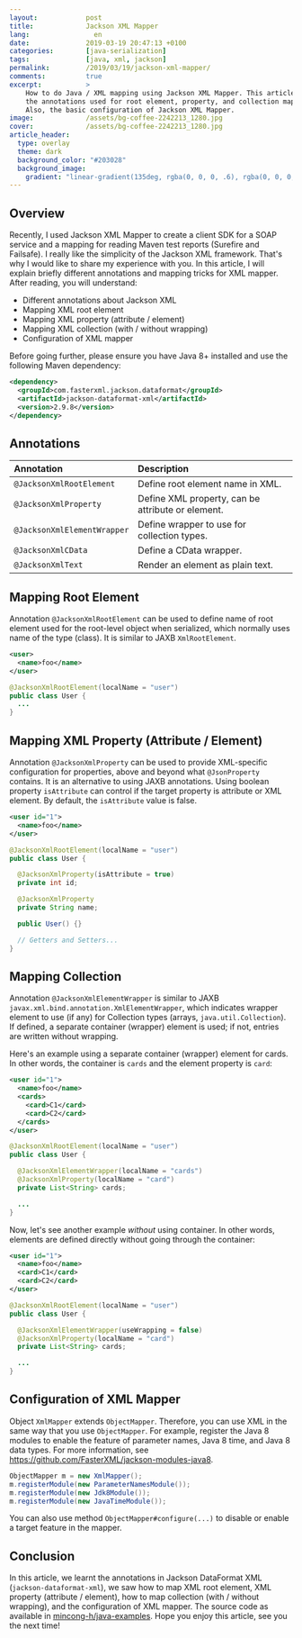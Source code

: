 ```yaml
---
layout:            post
title:             Jackson XML Mapper
lang:                en
date:              2019-03-19 20:47:13 +0100
categories:        [java-serialization]
tags:              [java, xml, jackson]
permalink:         /2019/03/19/jackson-xml-mapper/
comments:          true
excerpt:           >
    How to do Java / XML mapping using Jackson XML Mapper. This article explains
    the annotations used for root element, property, and collection mapping.
    Also, the basic configuration of Jackson XML Mapper.
image:             /assets/bg-coffee-2242213_1280.jpg
cover:             /assets/bg-coffee-2242213_1280.jpg
article_header:
  type: overlay
  theme: dark
  background_color: "#203028"
  background_image:
    gradient: "linear-gradient(135deg, rgba(0, 0, 0, .6), rgba(0, 0, 0, .4))"
---
```


## Overview

Recently, I used Jackson XML Mapper to create a client SDK for a SOAP service
and a mapping for reading Maven test reports (Surefire and Failsafe). I really
like the simplicity of the Jackson XML framework. That's why I would like to
share my experience with you. In this article, I will explain briefly different
annotations and mapping tricks for XML mapper. After reading, you will
understand:

- Different annotations about Jackson XML
- Mapping XML root element
- Mapping XML property (attribute / element)
- Mapping XML collection (with / without wrapping)
- Configuration of XML mapper

Before going further, please ensure you have Java 8+ installed and use the
following Maven dependency:

```xml
<dependency>
  <groupId>com.fasterxml.jackson.dataformat</groupId>
  <artifactId>jackson-dataformat-xml</artifactId>
  <version>2.9.8</version>
</dependency>
```

## Annotations

Annotation | Description
:--------- | :----------
`@JacksonXmlRootElement` | Define root element name in XML.
`@JacksonXmlProperty` | Define XML property, can be attribute or element.
`@JacksonXmlElementWrapper` | Define wrapper to use for collection types.
`@JacksonXmlCData` | Define a CData wrapper.
`@JacksonXmlText` | Render an element as plain text.

## Mapping Root Element

Annotation `@JacksonXmlRootElement` can be used to define name of root element
used for the root-level object when serialized, which normally uses name of the
type (class). It is similar to JAXB `XmlRootElement`.

```xml
<user>
  <name>foo</name>
</user>
```

```java
@JacksonXmlRootElement(localName = "user")
public class User {
  ...
}
```

## Mapping XML Property (Attribute / Element)

Annotation `@JacksonXmlProperty` can be used to provide XML-specific
configuration for properties, above and beyond what `@JsonProperty` contains.
It is an alternative to using JAXB annotations. Using boolean property
`isAttribute` can control if the target property is attribute or XML element. 
By default, the `isAttribute` value is false.

```xml
<user id="1">
  <name>foo</name>
</user>
```

```java
@JacksonXmlRootElement(localName = "user")
public class User {

  @JacksonXmlProperty(isAttribute = true)
  private int id;

  @JacksonXmlProperty
  private String name;

  public User() {}

  // Getters and Setters...
}
```

## Mapping Collection

Annotation `@JacksonXmlElementWrapper` is similar to JAXB
`javax.xml.bind.annotation.XmlElementWrapper`, which indicates wrapper element
to use (if any) for Collection types (arrays, `java.util.Collection`).
If defined, a separate container (wrapper) element is used; if not, entries are
written without wrapping.

Here's an example using a separate container (wrapper) element for cards. In
other words, the container is `cards` and the element property is `card`:

```xml
<user id="1">
  <name>foo</name>
  <cards>
    <card>C1</card>
    <card>C2</card>
  </cards>
</user>
```

```java
@JacksonXmlRootElement(localName = "user")
public class User {

  @JacksonXmlElementWrapper(localName = "cards")
  @JacksonXmlProperty(localName = "card")
  private List<String> cards;

  ...
}
```

Now, let's see another example _without_ using container. In other words,
elements are defined directly without going through the container:

```xml
<user id="1">
  <name>foo</name>
  <card>C1</card>
  <card>C2</card>
</user>
```

```java
@JacksonXmlRootElement(localName = "user")
public class User {

  @JacksonXmlElementWrapper(useWrapping = false)
  @JacksonXmlProperty(localName = "card")
  private List<String> cards;

  ...
}
```

## Configuration of XML Mapper

Object `XmlMapper` extends `ObjectMapper`. Therefore, you can use XML in the
same way that you use `ObjectMapper`. For example, register the Java 8 modules
to enable the feature of parameter names, Java 8 time, and Java 8 data types.
For more information, see <https://github.com/FasterXML/jackson-modules-java8>.

```java
ObjectMapper m = new XmlMapper();
m.registerModule(new ParameterNamesModule());
m.registerModule(new Jdk8Module());
m.registerModule(new JavaTimeModule());
```

You can also use method `ObjectMapper#configure(...)` to disable or enable a
target feature in the mapper.

## Conclusion

In this article, we learnt the annotations in Jackson DataFormat XML
(`jackson-dataformat-xml`), we saw how to map XML root element, XML property
(attribute / element), how to map collection (with / without wrapping), and the
configuration of XML mapper. The source code as available in
[mincong-h/java-examples](https://github.com/mincong-h/java-examples/tree/master/xml).
Hope you enjoy this article, see you the next time!
